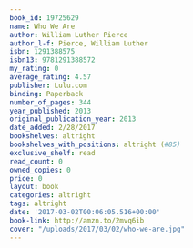 ```yaml
---
book_id: 19725629
name: Who We Are
author: William Luther Pierce
author_l-f: Pierce, William Luther
isbn: 1291388575
isbn13: 9781291388572
my_rating: 0
average_rating: 4.57
publisher: Lulu.com
binding: Paperback
number_of_pages: 344
year_published: 2013
original_publication_year: 2013
date_added: 2/28/2017
bookshelves: altright
bookshelves_with_positions: altright (#85)
exclusive_shelf: read
read_count: 0
owned_copies: 0
price: 0
layout: book
categories: altright
tags: altright
date: '2017-03-02T00:06:05.516+00:00'
book-link: http://amzn.to/2mvq6ib
cover: "/uploads/2017/03/02/who-we-are.jpg"
---
```

